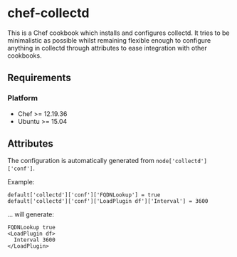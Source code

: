 # chef-collectd

This is a Chef cookbook which installs and configures collectd. It tries to be minimalistic as possible whilst remaining flexible enough to configure anything in collectd through attributes to ease integration with other cookbooks.

## Requirements

### Platform

* Chef >= 12.19.36
* Ubuntu >= 15.04

## Attributes

The configuration is automatically generated from `node['collectd']['conf']`.

Example:
```
default['collectd']['conf']['FQDNLookup'] = true
default['collectd']['conf']['LoadPlugin df']['Interval'] = 3600
```
... will generate:
```
FQDNLookup true
<LoadPlugin df>
  Interval 3600
</LoadPlugin>
```

